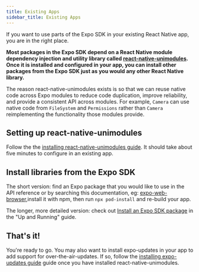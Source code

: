 ```yaml
---
title: Existing Apps
sidebar_title: Existing Apps
---
```


If you want to use parts of the Expo SDK in your existing React Native app, you are in the right place.

**Most packages in the Expo SDK depend on a React Native module dependency injection and utility library called [react-native-unimodules](https://github.com/expo/expo/tree/master/packages/react-native-unimodules). Once it is installed and configured in your app, you can install other packages from the Expo SDK just as you would any other React Native library.**

The reason react-native-unimodules exists is so that we can reuse native code across Expo modules to reduce code duplication, improve reliability, and provide a consistent API across modules. For example, `Camera` can use native code from `FileSystem` and `Permissions` rather than `Camera` reimplementing the functionality those modules provide.

## Setting up react-native-unimodules

Follow the the [installing react-native-unimodules guide](../bare/installing-unimodules.md). It should take about five minutes to configure in an existing app.

## Install libraries from the Expo SDK

The short version: find an Expo package that you would like to use in the API reference or by searching this documentation, eg: [expo-web-browser](../versions/latest/sdk/webbrowser.md),install it with npm, then run `npx pod-install` and re-build your app.

The longer, more detailed version: check out [Install an Expo SDK package](hello-world.md#install-an-expo-sdk-package) in the "Up and Running" guide.

## That's it!

You're ready to go. You may also want to install expo-updates in your app to add support for over-the-air-updates. If so, follow the [installing expo-updates guide](../bare/installing-updates.md) guide once you have installed react-native-unimodules.
